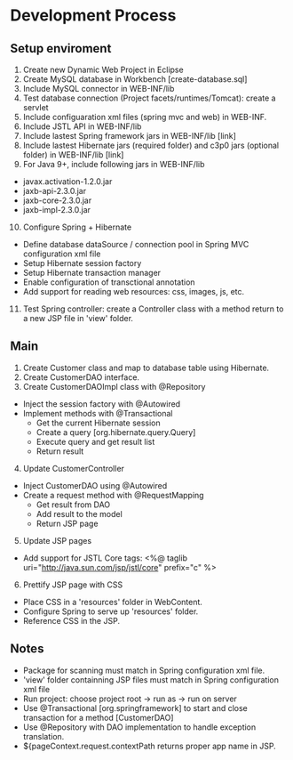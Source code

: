 # Development Process

## Setup enviroment
1. Create new Dynamic Web Project in Eclipse
2. Create MySQL database in Workbench [create-database.sql]
3. Include MySQL connector in WEB-INF/lib
4. Test database connection (Project facets/runtimes/Tomcat): create a servlet
5. Include configuaration xml files (spring mvc and web) in WEB-INF.
6. Include JSTL API in WEB-INF/lib
7. Include lastest Spring framework jars in WEB-INF/lib [link]
8. Include lastest Hibernate jars (required folder) and c3p0 jars (optional folder) in WEB-INF/lib [link]
9. For Java 9+, include following jars in WEB-INF/lib
  - javax.activation-1.2.0.jar
  - jaxb-api-2.3.0.jar
  - jaxb-core-2.3.0.jar
  - jaxb-impl-2.3.0.jar
10. Configure Spring + Hibernate
  - Define database dataSource / connection pool in Spring MVC configuration xml file
  - Setup Hibernate session factory
  - Setup Hibernate transaction manager
  - Enable configuration of transctional annotation
  - Add support for reading web resources: css, images, js, etc.
11. Test Spring controller: create a Controller class with a method return to a new JSP file in 'view' folder.

## Main
1. Create Customer class and map to database table using Hibernate.
2. Create CustomerDAO interface.
3. Create CustomerDAOImpl class with @Repository
  - Inject the session factory with @Autowired
  - Implement methods with @Transactional
    - Get the current Hibernate session
    - Create a query [org.hibernate.query.Query]
    - Execute query and get result list
    - Return result
4. Update CustomerController
  - Inject CustomerDAO using @Autowired
  - Create a request method with @RequestMapping
    - Get result from DAO
    - Add result to the model
    - Return JSP page
5. Update JSP pages
  - Add support for JSTL Core tags: <%@ taglib uri="http://java.sun.com/jsp/jstl/core" prefix="c" %>
6. Prettify JSP page with CSS
  - Place CSS in a 'resources' folder in WebContent.
  - Configure Spring to serve up 'resources' folder.
  - Reference CSS in the JSP.
## Notes
- Package for scanning must match in Spring configuration xml file.
- 'view' folder containning JSP files must match in Spring configuration xml file
- Run project: choose project root -> run as -> run on server
- Use @Transactional [org.springframework] to start and close transaction for a method [CustomerDAO]
- Use @Repository with DAO implementation to handle exception translation.
- ${pageContext.request.contextPath returns proper app name in JSP. 
















